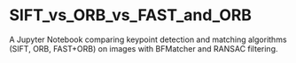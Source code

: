 # SIFT_vs_ORB_vs_FAST_and_ORB
A Jupyter Notebook comparing keypoint detection and matching algorithms (SIFT, ORB, FAST+ORB) on images with BFMatcher and RANSAC filtering.
